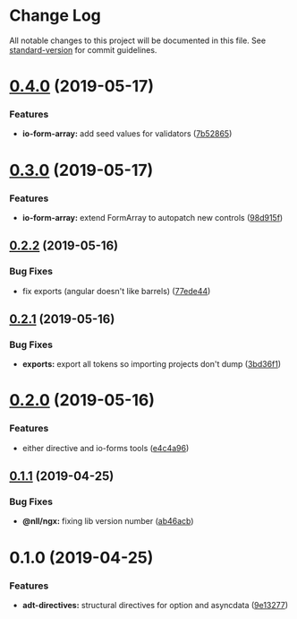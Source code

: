 # Change Log

All notable changes to this project will be documented in this file. See [standard-version](https://github.com/conventional-changelog/standard-version) for commit guidelines.

# [0.4.0](https://github.com/nullpub/ngx/compare/v0.3.0...v0.4.0) (2019-05-17)


### Features

* **io-form-array:** add seed values for validators ([7b52865](https://github.com/nullpub/ngx/commit/7b52865))



# [0.3.0](https://github.com/nullpub/ngx/compare/v0.2.2...v0.3.0) (2019-05-17)


### Features

* **io-form-array:** extend FormArray to autopatch new controls ([98d915f](https://github.com/nullpub/ngx/commit/98d915f))



## [0.2.2](https://github.com/nullpub/ngx/compare/v0.2.1...v0.2.2) (2019-05-16)


### Bug Fixes

* fix exports (angular doesn't like barrels) ([77ede44](https://github.com/nullpub/ngx/commit/77ede44))



## [0.2.1](https://github.com/nullpub/ngx/compare/v0.2.0...v0.2.1) (2019-05-16)


### Bug Fixes

* **exports:** export all tokens so importing projects don't dump ([3bd36f1](https://github.com/nullpub/ngx/commit/3bd36f1))



# [0.2.0](https://github.com/nullpub/ngx/compare/v0.1.1...v0.2.0) (2019-05-16)


### Features

* either directive and io-forms tools ([e4c4a96](https://github.com/nullpub/ngx/commit/e4c4a96))



## [0.1.1](https://github.com/nullpub/ngx/compare/v0.1.0...v0.1.1) (2019-04-25)


### Bug Fixes

* **@nll/ngx:** fixing lib version number ([ab46acb](https://github.com/nullpub/ngx/commit/ab46acb))



# 0.1.0 (2019-04-25)


### Features

* **adt-directives:** structural directives for option and asyncdata ([9e13277](https://github.com/nullpub/ngx/commit/9e13277))
